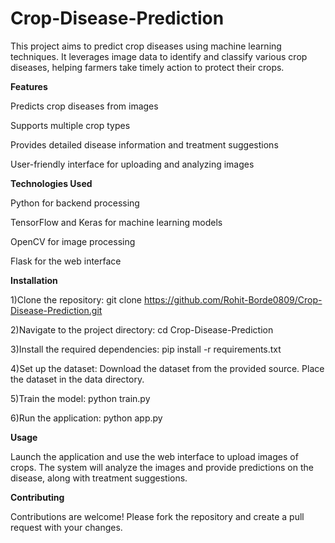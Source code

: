 # Crop-Disease-Prediction

This project aims to predict crop diseases using machine learning techniques. It leverages image data to identify and classify various crop diseases, helping farmers take timely action to protect their crops.

**Features**

  Predicts crop diseases from images
  
  Supports multiple crop types
  
  Provides detailed disease information and treatment suggestions
  
  User-friendly interface for uploading and analyzing images

**Technologies Used**

  Python for backend processing
  
  TensorFlow and Keras for machine learning models
  
  OpenCV for image processing
  
  Flask for the web interface

**Installation**

  1)Clone the repository:
    git clone https://github.com/Rohit-Borde0809/Crop-Disease-Prediction.git
  
  2)Navigate to the project directory:
    cd Crop-Disease-Prediction
  
  3)Install the required dependencies:
    pip install -r requirements.txt
  
  4)Set up the dataset:
    Download the dataset from the provided source.
    Place the dataset in the data directory.

  5)Train the model:
    python train.py
  
  6)Run the application:
    python app.py

**Usage**

  Launch the application and use the web interface to upload images of crops.
  The system will analyze the images and provide predictions on the disease, along with treatment suggestions.

**Contributing**

  Contributions are welcome! Please fork the repository and create a pull request with your changes.
